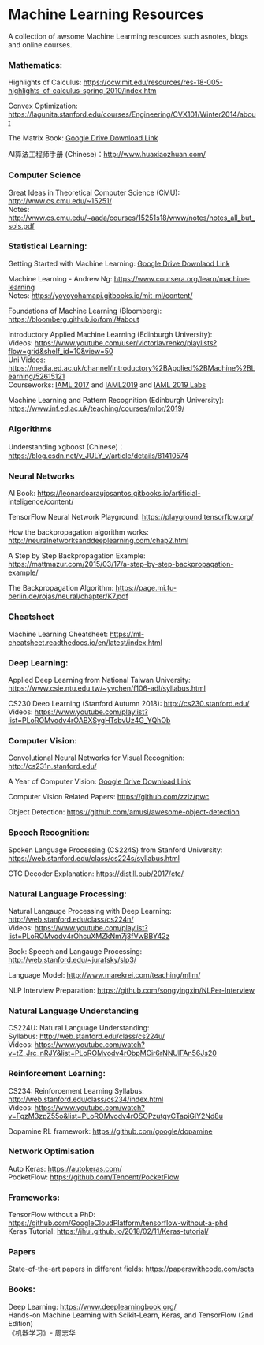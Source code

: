 # Machine Learning Resources  
A collection of awsome Machine Learming resources such asnotes, blogs and online courses.  

### Mathematics:
Highlights of Calculus:
https://ocw.mit.edu/resources/res-18-005-highlights-of-calculus-spring-2010/index.htm

Convex Optimization:
https://lagunita.stanford.edu/courses/Engineering/CVX101/Winter2014/about

The Matrix Book:
[Google Drive Download Link](https://drive.google.com/file/d/1MVdWudAUxbcc0bByyr79R9QpiLysnLk0/view?usp=sharing)

AI算法工程师手册 (Chinese)：http://www.huaxiaozhuan.com/    

### Computer Science  
Great Ideas in Theoretical Computer Science (CMU): http://www.cs.cmu.edu/~15251/  
Notes: http://www.cs.cmu.edu/~aada/courses/15251s18/www/notes/notes_all_but_sols.pdf  

### Statistical Learning:  
Getting Started with Machine Learning: [Google Drive Downlaod Link](https://drive.google.com/file/d/1XcYbj0YJlVTHO1ZXyVqvaHbptrmiXic8/view?usp=sharing)  

Machine Learning - Andrew Ng: https://www.coursera.org/learn/machine-learning     
Notes: https://yoyoyohamapi.gitbooks.io/mit-ml/content/  

Foundations of Machine Learning (Bloomberg): https://bloomberg.github.io/foml/#about  

Introductory Applied Machine Learning (Edinburgh University):  
Videos: https://www.youtube.com/user/victorlavrenko/playlists?flow=grid&shelf_id=10&view=50   
Uni Videos: https://media.ed.ac.uk/channel/Introductory%2BApplied%2BMachine%2BLearning/52615121    
Courseworks: [IAML 2017](https://github.com/JamesOwers/iaml2017)  and [IAML2019](https://github.com/traikodinev/IAML2019) and [IAML 2019 Labs](https://github.com/amosstorkey/iaml-labs)    

Machine Learning and Pattern Recognition (Edinburgh University): https://www.inf.ed.ac.uk/teaching/courses/mlpr/2019/

### Algorithms  
Understanding xgboost (Chinese)： https://blog.csdn.net/v_JULY_v/article/details/81410574  

### Neural Networks  
AI Book: https://leonardoaraujosantos.gitbooks.io/artificial-inteligence/content/    

TensorFlow Neural Network Playground: https://playground.tensorflow.org/    

How the backpropagation algorithm works: http://neuralnetworksanddeeplearning.com/chap2.html   

A Step by Step Backpropagation Example: https://mattmazur.com/2015/03/17/a-step-by-step-backpropagation-example/    

The Backpropagation Algorithm: https://page.mi.fu-berlin.de/rojas/neural/chapter/K7.pdf    

### Cheatsheet    
Machine Learning Cheatsheet: https://ml-cheatsheet.readthedocs.io/en/latest/index.html    

### Deep Learning:  
Applied Deep Learning from National Taiwan University: https://www.csie.ntu.edu.tw/~yvchen/f106-adl/syllabus.html   

CS230 Deeo Learning (Stanford Autumn 2018): http://cs230.stanford.edu/    
Videos: https://www.youtube.com/playlist?list=PLoROMvodv4rOABXSygHTsbvUz4G_YQhOb    

### Computer Vision:
Convolutional Neural Networks for Visual Recognition: http://cs231n.stanford.edu/  

A Year of Computer Vision: [Google Drive Download Link](https://drive.google.com/file/d/11EHeXgOoSTMnP8A0M4qEmf3JCVDO_rdG/view?usp=sharing)  

Computer Vision Related Papers: https://github.com/zziz/pwc

Object Detection: https://github.com/amusi/awesome-object-detection    

### Speech Recognition:  
Spoken Language Processing (CS224S) from Stanford University: https://web.stanford.edu/class/cs224s/syllabus.html  

CTC Decoder Explanation: https://distill.pub/2017/ctc/  

### Natural Language Processing:  
Natural Langauge Processing with Deep Learning:  
http://web.stanford.edu/class/cs224n/      
Videos: https://www.youtube.com/playlist?list=PLoROMvodv4rOhcuXMZkNm7j3fVwBBY42z   

Book: Speech and Langauge Processing: http://web.stanford.edu/~jurafsky/slp3/    

Language Model: http://www.marekrei.com/teaching/mllm/  

NLP Interview Preparation: https://github.com/songyingxin/NLPer-Interview    

### Natural Language Understanding    
CS224U: Natural Language Understanding:    
Syllabus: http://web.stanford.edu/class/cs224u/    
Videos: https://www.youtube.com/watch?v=tZ_Jrc_nRJY&list=PLoROMvodv4rObpMCir6rNNUlFAn56Js20    

### Reinforcement Learning:    
CS234: Reinforcement Learning
Syllabus: http://web.stanford.edu/class/cs234/index.html    
Videos: https://www.youtube.com/watch?v=FgzM3zpZ55o&list=PLoROMvodv4rOSOPzutgyCTapiGlY2Nd8u    

Dopamine RL framework: https://github.com/google/dopamine    

### Network Optimisation    
Auto Keras: https://autokeras.com/    
PocketFlow: https://github.com/Tencent/PocketFlow    

### Frameworks:    
TensorFlow without a PhD: https://github.com/GoogleCloudPlatform/tensorflow-without-a-phd    
Keras Tutorial: https://jhui.github.io/2018/02/11/Keras-tutorial/

### Papers
State-of-the-art papers in different fields: https://paperswithcode.com/sota    

### Books:
Deep Learning: https://www.deeplearningbook.org/    
Hands-on Machine Learning with Scikit-Learn, Keras, and TensorFlow (2nd Edition)     
《机器学习》- 周志华    

